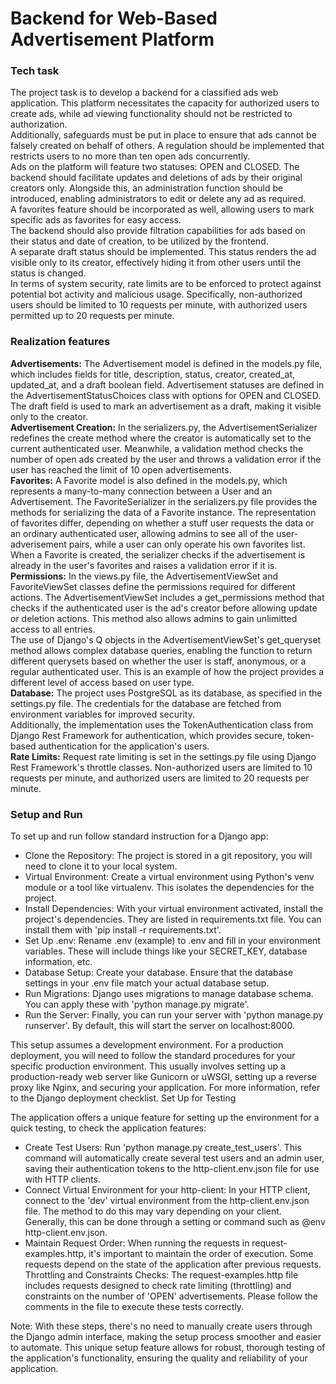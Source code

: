 # Backend for Web-Based Advertisement Platform

### Tech task

The project task is to develop a backend for a classified ads web application. This platform necessitates the capacity for authorized users to create ads, while ad viewing functionality should not be restricted to authorization.  
Additionally, safeguards must be put in place to ensure that ads cannot be falsely created on behalf of others. A regulation should be implemented that restricts users to no more than ten open ads concurrently.  
Ads on the platform will feature two statuses: OPEN and CLOSED. The backend should facilitate updates and deletions of ads by their original creators only. Alongside this, an administration function should be introduced, enabling administrators to edit or delete any ad as required.  
A favorites feature should be incorporated as well, allowing users to mark specific ads as favorites for easy access.  
The backend should also provide filtration capabilities for ads based on their status and date of creation, to be utilized by the frontend.  
A separate draft status should be implemented. This status renders the ad visible only to its creator, effectively hiding it from other users until the status is changed.  
In terms of system security, rate limits are to be enforced to protect against potential bot activity and malicious usage. Specifically, non-authorized users should be limited to 10 requests per minute, with authorized users permitted up to 20 requests per minute.  

### Realization features
**Advertisements:** The Advertisement model is defined in the models.py file, which includes fields for title, description, status, creator, created_at, updated_at, and a draft boolean field. Advertisement statuses are defined in the AdvertisementStatusChoices class with options for OPEN and CLOSED. The draft field is used to mark an advertisement as a draft, making it visible only to the creator.  
**Advertisement Creation:** In the serializers.py, the AdvertisementSerializer redefines the create method where the creator is automatically set to the current authenticated user. Meanwhile, a validation method checks the number of open ads created by the user and throws a validation error if the user has reached the limit of 10 open advertisements.  
**Favorites:** A Favorite model is also defined in the models.py, which represents a many-to-many connection between a User and an Advertisement. The FavoriteSerializer in the serializers.py file provides the methods for serializing the data of a Favorite instance. The representation of favorites differ, depending on whether a stuff user requests the data or an ordinary authenticated user, allowing admins to see all of the user-adverisement pairs, while a user can only operate his own favorites list. When a Favorite is created, the serializer checks if the advertisement is already in the user's favorites and raises a validation error if it is.  
**Permissions:** In the views.py file, the AdvertisementViewSet and FavoriteViewSet classes define the permissions required for different actions. The AdvertisementViewSet includes a get_permissions method that checks if the authenticated user is the ad's creator before allowing update or deletion actions. This method also allows admins to gain unlimitted access to all entries.  
The use of Django's Q objects in the AdvertisementViewSet's get_queryset method allows complex database queries, enabling the function to return different querysets based on whether the user is staff, anonymous, or a regular authenticated user. This is an example of how the project provides a different level of access based on user type.  
**Database:** The project uses PostgreSQL as its database, as specified in the settings.py file. The credentials for the database are fetched from environment variables for improved security.  
Additionally, the implementation uses the TokenAuthentication class from Django Rest Framework for authentication, which provides secure, token-based authentication for the application's users.  
**Rate Limits:** Request rate limiting is set in the settings.py file using Django Rest Framework's throttle classes. Non-authorized users are limited to 10 requests per minute, and authorized users are limited to 20 requests per minute.  

### Setup and Run

To set up and run follow standard instruction for a Django app:
- Clone the Repository: The project is stored in a git repository, you will need to clone it to your local system.
- Virtual Environment: Create a virtual environment using Python's venv module or a tool like virtualenv. This isolates the dependencies for the project.
- Install Dependencies: With your virtual environment activated, install the project's dependencies. They are listed in requirements.txt file. You can install them with 'pip install -r requirements.txt'.
- Set Up .env: Rename .env (example) to .env and fill in your environment variables. These will include things like your SECRET_KEY, database information, etc.
- Database Setup: Create your database. Ensure that the database settings in your .env file match your actual database setup.
- Run Migrations: Django uses migrations to manage database schema. You can apply these with 'python manage.py migrate'.
- Run the Server: Finally, you can run your server with 'python manage.py runserver'. By default, this will start the server on localhost:8000.

This setup assumes a development environment. For a production deployment, you will need to follow the standard procedures for your specific production environment. This usually involves setting up a production-ready web server like Gunicorn or uWSGI, setting up a reverse proxy like Nginx, and securing your application. For more information, refer to the Django deployment checklist.
Set Up for Testing

The application offers a unique feature for setting up the environment for a quick testing, to check the application features:
- Create Test Users: Run 'python manage.py create_test_users'. This command will automatically create several test users and an admin user, saving their authentication tokens to the http-client.env.json file for use with HTTP clients.
- Connect Virtual Environment for your http-client: In your HTTP client, connect to the 'dev' virtual environment from the http-client.env.json file. The method to do this may vary depending on your client. Generally, this can be done through a setting or command such as @env http-client.env.json.
- Maintain Request Order: When running the requests in request-examples.http, it's important to maintain the order of execution. Some requests depend on the state of the application after previous requests.  
Throttling and Constraints Checks: The request-examples.http file includes requests designed to check rate limiting (throttling) and constraints on the number of 'OPEN' advertisements. Please follow the comments in the file to execute these tests correctly.

Note: With these steps, there's no need to manually create users through the Django admin interface, making the setup process smoother and easier to automate. This unique setup feature allows for robust, thorough testing of the application's functionality, ensuring the quality and reliability of your application.
